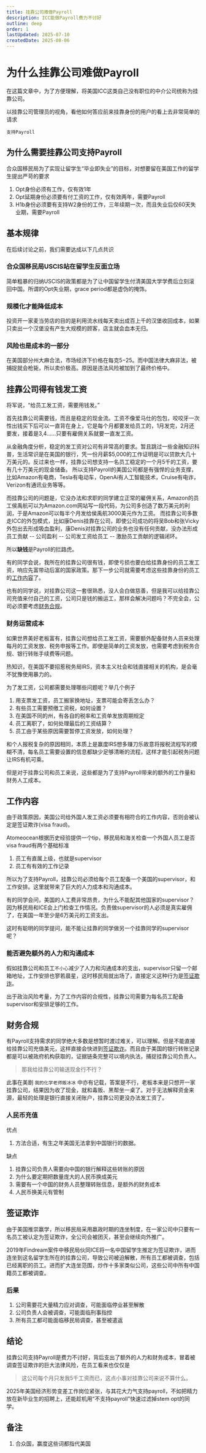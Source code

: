 ```yaml
---
title: 挂靠公司难做Payroll
description: ICC能做Payroll费力不讨好
outline: deep
order: 1
lastUpdated: 2025-07-10
createdDate: 2025-08-06
---
```

# 为什么挂靠公司难做Payroll

在这篇文章中，为了方便理解，将美国ICC这类自己没有职位的中介公司统称为挂靠公司。

以挂靠公司管理员的视角，看他如何答应前来挂靠身份的用户的看上去非常简单的请求

`支持Payroll`

## 为什么需要挂靠公司支持Payroll

合众国移民局为了实现让留学生“毕业即失业”的目标，对想要留在美国工作的留学生提出严苛的要求
1. Opt身份必须有工作，仅有效1年
2. Opt延期身份必须要有付工资的工作，仅有效两年，需要Payroll
3. H1b身份必须要有支持W2身份的工作，三年续期一次，而且失业后仅60天失业期，需要Payroll

## 基本规律

在后续讨论之前，我们需要达成以下几点共识

### 合众国移民局USCIS站在留学生反面立场

简单粗暴的归纳USCIS的政策都是为了让中国留学生付清美国大学学费后立刻滚回中国。所谓的Opt失业期，grace period都是虚伪的掩饰。

### 规模化才能降低成本

投资开一家麦当劳店的目的是利用流水线每天卖出成百上千的汉堡收回成本，如果只卖出一个汉堡没有产生大规模的顾客，店主就会血本无归。

### 风险也是成本的一部分

在美国部分州大麻合法，市场经济下价格在每克$5-$25。而中国法律大麻非法，被捕捉就会枪毙，所以卖价极高。原因是违法风险被加到了最终价格中。


## 挂靠公司得有钱发工资

将军说，“给员工发工资，需要用钱发。”

首先挂靠公司需要钱，而且是稳定的现金流。工资不像爱马仕的包包，咬咬牙一次性出钱买下后可以一直背在身上，它是每个月都要发给员工的，1月发完，2月还要发，接着是3,4……只要有雇佣关系就要一直发工资。

从金融角度分析，稳定的发工资对公司有非常高的要求。暂且跳过一些金融知识科普，生活常识是在美国的银行，凭一份月薪$5,000的工作证明是可以贷款大几十万美元的。反过来也一样，挂靠公司想支持一名员工稳定的一个月5千的工资，要有几十万美元的现金储备。
所以支持Payroll的美国公司都是有强悍的业务支撑，比如Amazon有电商，Tesla有电动车，OpenAi有人工智能技术，Cruise有电诈，Verizon有通讯业务等等。

而挂靠公司的问题是，它没办法和求职的同学建立正常的雇佣关系，Amazon的员工侯禹航可以为Amazon.com网站写一段代码，为公司多创造了数万美元的利润，于是Amazon可以每半个月发给侯禹航3000美元作为工资。
而挂靠公司多数走ICC的外包模式，比如康Denis挂靠在公司，即使公司成功的将吴Bob和张Vicky外包出去形成吸血盈利，康Denis对挂靠公司的业务也没有任何贡献，没办法形成员工贡献 -- 公司盈利 -- 公司发工资给员工 -- 激励员工贡献的逻辑闭环。

所以**缺钱**是Payroll的拦路虎。

有的同学会说，我所在的挂靠公司很有钱，即使亏损也要白给挂靠身份的员工发工资，响应先富带动后富的国家政策。那下一步公司就需要考虑这些挂靠身份的员工的[工作内容](#工作内容)了。

也有的同学说，对挂靠公司这一套很熟悉，没人会白做慈善，但是我可以给挂靠公司充值来付自己的工资，公司只是钱的搬运工，那样会解决问题吗？不完全会，公司必须要考虑[财务合规](#财务合规)。

### 财务运营成本

如果世界美好老板富有，挂靠公司想给员工发工资，需要额外配备财务人员来处理每月的工资发放、税务申报等工作。即使是简单的工资发放，也需要考虑到税务合规、银行转账手续费等问题。

热知识，在美国不要招惹税务局IRS，资本主义社会和钱直接相关的机构，是会毫不犹豫使用暴力的。

为了发工资，公司都需要处理哪些问题呢？举几个例子
1. 用支票发工资，员工搬家换地址，支票可能会寄丢怎么办？
2. 有些员工需要预缴工资税，如何设置？
3. 在美国不同的州，有各自的税率和工资单发放周期规定
4. 员工离职了，如何处理最后的工资结算？
5. 员工由于某些原因需要暂停工资发放，如何处理？

和个人报税复杂的原因相同，本质上是赢度IRS想多赚刀乐故意将报税流程写的模糊不清，每名员工需要设置的信息都缺少足够清晰的流程，这样才能引起税务问题让IRS有机可乘。

但是对于挂靠公司和员工来说，这些都是为了支持Payroll带来的额外的工作量和财务人工成本。


## 工作内容

由于政策原因，美国公司给外国人发工资必须要有相符合的工作内容，否则会被认定是签证欺诈(visa fraud)。

Atomeocean根据历史经验提供一个tip，移民局和海关检查一个外国人员工是否visa fraud有两个基础标准
1. 员工有直属上级，也就是supervisor
2. 员工有有效的工作记录

所以为了支持Payroll，挂靠公司必须给每个员工配备一个美国的supervisor，和工作安排。这里就带来了巨大的人力成本和沟通成本。

有的同学会问，美国的人工费非常昂贵，为什么不能配其他国家的supervisor？因为移民局和ICE会上门检查工作情况。负责做supervisor的人必须是真实雇佣了，在美国一年至少是6万美元的工资支出。

这时有聪明的同学提问，能不能让挂靠的同学做另一个挂靠同学的supervisor呢？

### 能否避免额外的人力和沟通成本

假如挂靠公司和员工`不小心`减少了人力和沟通成本的支出，supervisor只留一个邮箱地址，工作安排也寥若晨星，这时移民局就出场了，直接定义这种行为是[签证欺诈](#签证欺诈)。

出于政治风险考量，为了工作内容的合规性，挂靠公司需要为每名员工配备supervisor和安排足够的工作。


## 财务合规

有Payroll支持需求的同学绝大多数是想暂时渡过难关，可以理解。但是不能直接给挂靠公司充值美元，这样直接会快进到[签证欺诈](#签证欺诈)。而且由于美国的银行转账记录都是可以被政府机构获取的，证据链条完整可以境内执法，捕捉挂靠公司负责人。

> 那我给挂靠公司输送现金行不行？

此事在美剧 `我的化学老师贩冰冰` 中亦有记载，答案是不行，老板本来是只想开一家挂靠公司，结果因为收了现金，就和毒贩、黑帮坐一桌了。对于无法解释资金来源，最轻的处理是银行直接关闭账户，挂靠公司更没办法发工资了。

### 人民币充值

优点
1. 方法合适，有生之年美国无法拿到中国银行的数据。

缺点
1. 挂靠公司负责人需要向中国的银行解释这些转账的原因
2. 为什么要定期把数量庞大的人民币换成美元
3. 需要有一个中国的财务人员整理转账信息，是额外的财务成本
4. 人民币换美元有管制


## 签证欺诈

由于美国推崇赢学，所以移民局采用嬴政时期的连坐制度，在一家公司中只要有一名员工被认定为签证欺诈，全公司会被团灭，甚至会继续向外推广。

2019年Findream案件中移民局伙同ICE将一名中国留学生推定为签证欺诈，进而连坐到这名留学生所在的挂靠公司，导致公司被迫解散，所有员工都被调查，包括已经离职的员工。进而扩大连坐范围，炒作十多家类似公司，这些公司中所有中国籍员工都被调查。

### 后果

1. 公司需要花大量精力应对调查，可能面临停业甚至解散
2. 公司负责人会被调查，可能面临刑事指控
3. 所有员工都可能面临移民局调查，甚至被遣返


## 结论

挂靠公司支持Payroll是费力不讨好，背后支出了额外的人力和财务成本，冒着被调查签证欺诈的巨大法律风险，在员工看来也仅仅是

> 这公司每个月只发我5千工资而已，这点小事对挂靠公司来说不算什么。

2025年美国经济形势变差工作岗位紧张，与其花大力气支持payroll，不如把精力放在新毕业生的招聘上，还能趁机用“不支持payroll”快速过滤掉stem opt的同学。

## 备注
1. 合众国，赢度这些词都指代美国

<LicenseNotice />
